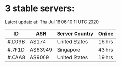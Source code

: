 # 3 stable servers:

Latest update at: Thu Jul 16 06:10:11 UTC 2020

| ID | ASN | Server Country | Online |
| -- | --- | -------------- | ------ |
| #.D09B | AS174 | United States | 16 hrs |
| #.7F1D | AS63949 | Singapore | 43 hrs |
| #.CAA8 | AS9009 | United States | 19 hrs |

